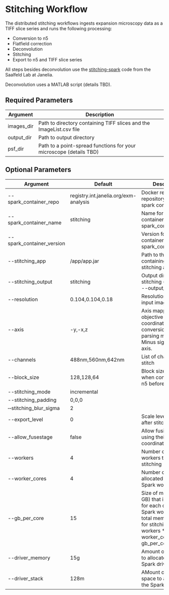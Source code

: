 # Stitching Workflow

The distributed stitching workflows ingests expansion microscopy data as a TIFF slice series and runs the following processing:
- Conversion to n5
- Flatfield correction
- Deconvolution
- Stitching
- Export to n5 and TIFF slice series

All steps besides deconvolution use the [stitching-spark](https://github.com/saalfeldlab/stitching-spark) code from the Saalfeld Lab at Janelia. 

Deconvolution uses a MATLAB script (details TBD). 

## Required Parameters

| Argument   | Description                                                                           |
|------------|---------------------------------------------------------------------------------------|
| images_dir | Path to directory containing TIFF slices and the ImageList.csv file |
| output_dir | Path to output directory | 
| psf_dir | Path to a point-spread functions for your microscope (details TBD) |

## Optional Parameters

| Argument   | Default | Description                                                                           |
|------------|---------|---------------------------------------------------------------------------------------|
| --spark_container_repo | registry.int.janelia.org/exm-analysis | Docker registry and repository for the spark container |
| --spark_container_name | stitching | Name for the container in the spark_container_repo | 
| --spark_container_version | <pinned> | Version for the container in the spark_container_repo |
| --stitching_app | /app/app.jar | Path to the JAR file containing the stitching application. |
| --stitching_output | stitching | Output directory for stitching (relative to --output_dir) |
| --resolution | 0.104,0.104,0.18 | Resolution of the input imagery |
| --axis | -y,-x,z | Axis mapping for objective to pixel coordinates conversion when parsing metadata. Minus sign flips the axis. |
| --channels | 488nm,560nm,642nm | List of channels to stitch |
| --block_size | 128,128,64 | Block size to use when converting to n5 before stitching |
| --stitching_mode | incremental | |
| --stitching_padding | 0,0,0 | |
| &#x2011;&#x2011;stitching_blur_sigma | 2 | |
| --export_level | 0 | Scale level to export after stitching |
| --allow_fusestage | false | Allow fusing tiles using their stage coordinates |
| --workers | 4 | Number of Spark workers to use for stitching |
| --worker_cores | 4 | Number of cores allocated to each Spark worker |
| --gb_per_core | 15 | Size of memory (in GB) that is allocated for each core of a Spark worker. The total memory usage for stitching will be workers * worker_cores * gb_per_core. | 
| --driver_memory | 15g | Amount of memory to allocate for the Spark driver |
| --driver_stack | 128m | AMount of stack space to allocate for the Spark driver |
